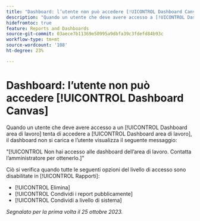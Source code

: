 ```yaml
---
title: "Dashboard: l’utente non può accedere [!UICONTROL Dashboard Canvas]"
description: "Quando un utente che deve avere accesso a [!UICONTROL Dashboard area di lavoro] tenta di accedere a [!UICONTROL Dashboard area di lavoro], la dashboard non si carica e l’utente visualizza un messaggio."
hidefromtoc: true
feature: Reports and Dashboards
source-git-commit: 03aece7b11369e50995a9dbfa39c3fdefd84b93c
workflow-type: tm+mt
source-wordcount: '108'
ht-degree: 23%

---
```



# Dashboard: l’utente non può accedere [!UICONTROL Dashboard Canvas]

Quando un utente che deve avere accesso a un [!UICONTROL Dashboard area di lavoro] tenta di accedere a [!UICONTROL Dashboard area di lavoro], il dashboard non si carica e l’utente visualizza il seguente messaggio:

&quot;[!UICONTROL Non hai accesso alle dashboard dell’area di lavoro. Contatta l’amministratore per ottenerlo.]&quot;

Ciò si verifica quando tutte le seguenti opzioni del livello di accesso sono disabilitate in [!UICONTROL Rapporti]:

* [!UICONTROL Elimina]
* [!UICONTROL Condividi i report pubblicamente]
* [!UICONTROL Condividi a livello di sistema]

_Segnalato per la prima volta il 25 ottobre 2023._
